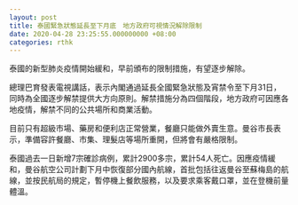 ```yaml
---
layout: post
title: 泰國緊急狀態延長至下月底　地方政府可視情況解除限制
date: 2020-04-28 23:25:55.000000000 +08:00
categories: rthk
---
```


泰國的新型肺炎疫情開始緩和，早前頒布的限制措施，有望逐步解除。

總理巴育發表電視講話，表示內閣通過延長全國緊急狀態及宵禁令至下月31日，同時為全國逐步解禁提供大方向原則。解禁措施分為四個階段，地方政府可因應各地疫情，解禁不同的公共場所和商業活動。

目前只有超級市場、藥房和便利店正常營業，餐廳只能做外賣生意。曼谷市長表示，準備容許餐廳、市集、理髮店等場所重開，但將會有嚴格限制。

泰國過去一日新增7宗確診病例，累計2900多宗，累計54人死亡。因應疫情緩和，曼谷航空公司計劃下月中恢復部分國內航線，首批包括往返曼谷至蘇梅島的航線，並按民航局的規定，暫停機上餐飲服務，以及要求乘客戴口罩，並在登機前量體溫。
